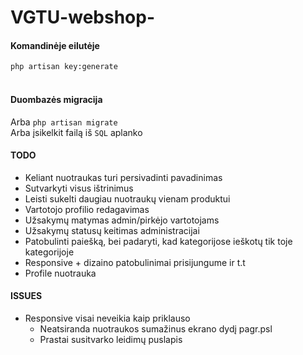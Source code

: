 # VGTU-webshop-


<h4>Komandinėje eilutėje</h4>
<code>php artisan key:generate</code>
<br><br>
<h4>Duombazės migracija</h4>
Arba <code>php artisan migrate</code><br>
Arba įsikelkit failą iš <code>SQL</code> aplanko

<h4>TODO</h4>
<ul>
  <li>Keliant nuotraukas turi persivadinti pavadinimas</li>
  <li>Sutvarkyti visus ištrinimus</li>
  <li>Leisti sukelti daugiau nuotraukų vienam produktui</li>
  <li>Vartotojo profilio redagavimas</li>
  <li>Užsakymų matymas admin/pirkėjo vartotojams</li>
  <li>Užsakymų statusų keitimas administracijai</li>
  <li>Patobulinti paiešką, bei padaryti, kad kategorijose ieškotų tik toje kategorijoje</li>
  <li>Responsive + dizaino patobulinimai prisijungume ir t.t</li>
  <li>Profile nuotrauka</li>
</ul>


<h4>ISSUES</h4>
<ul>
  <li>Responsive visai neveikia kaip priklauso
    <ul>
    <li>Neatsiranda nuotraukos sumažinus ekrano dydį pagr.psl</li>
    <li>Prastai susitvarko leidimų puslapis</li>
    </ul>
  </li>

</ul>
